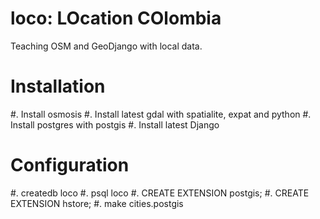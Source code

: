 loco: LOcation COlombia
=================

Teaching OSM and GeoDjango with local data.

Installation
============

 #. Install osmosis
 #. Install latest gdal with spatialite, expat and python
 #. Install postgres with postgis
 #. Install latest Django

Configuration
=============

 #. createdb loco
 #. psql loco
 #. CREATE EXTENSION postgis;
 #. CREATE EXTENSION hstore;
 #. make cities.postgis
